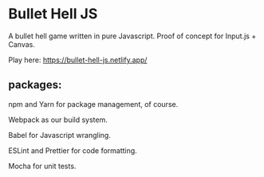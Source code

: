 # Bullet Hell JS

A bullet hell game written in pure Javascript. Proof of concept for Input.js + Canvas. 

Play here: https://bullet-hell-js.netlify.app/

## packages:

npm and Yarn for package management, of course.

Webpack as our build system.

Babel for Javascript wrangling.

ESLint and Prettier for code formatting.

Mocha for unit tests.
